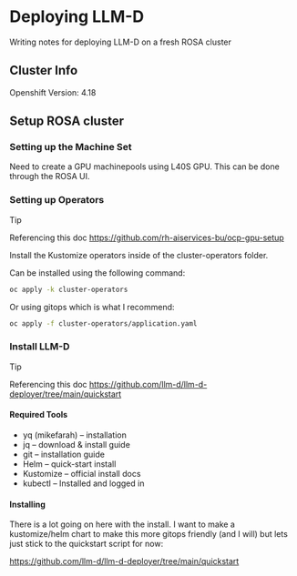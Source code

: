 # Deploying LLM-D

Writing notes for deploying LLM-D on a fresh ROSA cluster

## Cluster Info

Openshift Version: 4.18

## Setup ROSA cluster

### Setting up the Machine Set

Need to create a GPU machinepools using L40S GPU. This can be done through the ROSA UI.

### Setting up Operators

> [!TIP]
> Referencing this doc https://github.com/rh-aiservices-bu/ocp-gpu-setup

Install the Kustomize operators inside of the cluster-operators folder.
 
Can be installed using the following command:

```bash
oc apply -k cluster-operators
```

Or using gitops which is what I recommend:

```bash
oc apply -f cluster-operators/application.yaml
```

### Install LLM-D

> [!TIP]
> Referencing this doc https://github.com/llm-d/llm-d-deployer/tree/main/quickstart

#### Required Tools 

- yq (mikefarah) – installation
- jq – download & install guide
- git – installation guide
- Helm – quick-start install
- Kustomize – official install docs
- kubectl – Installed and logged in

#### Installing

There is a lot going on here with the install. I want to make a kustomize/helm chart to make this more gitops friendly (and I will) but lets just stick to the quickstart script for now:

https://github.com/llm-d/llm-d-deployer/tree/main/quickstart